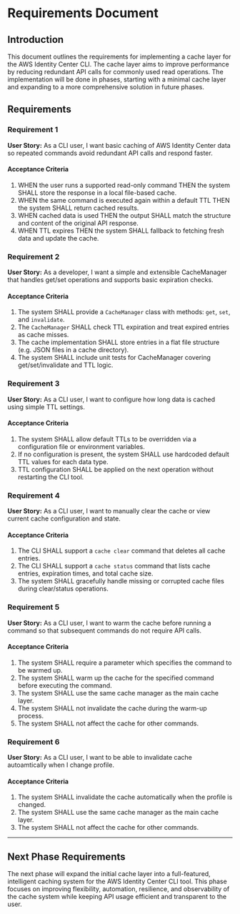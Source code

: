# Requirements Document

## Introduction

This document outlines the requirements for implementing a cache layer for the AWS Identity Center CLI. The cache layer aims to improve performance by reducing redundant API calls for commonly used read operations. The implementation will be done in phases, starting with a minimal cache layer and expanding to a more comprehensive solution in future phases.

## Requirements

### Requirement 1

**User Story:** As a CLI user, I want basic caching of AWS Identity Center data so repeated commands avoid redundant API calls and respond faster.

#### Acceptance Criteria

1. WHEN the user runs a supported read-only command THEN the system SHALL store the response in a local file-based cache.
2. WHEN the same command is executed again within a default TTL THEN the system SHALL return cached results.
3. WHEN cached data is used THEN the output SHALL match the structure and content of the original API response.
4. WHEN TTL expires THEN the system SHALL fallback to fetching fresh data and update the cache.

### Requirement 2

**User Story:** As a developer, I want a simple and extensible CacheManager that handles get/set operations and supports basic expiration checks.

#### Acceptance Criteria

1. The system SHALL provide a `CacheManager` class with methods: `get`, `set`, and `invalidate`.
2. The `CacheManager` SHALL check TTL expiration and treat expired entries as cache misses.
3. The cache implementation SHALL store entries in a flat file structure (e.g. JSON files in a cache directory).
4. The system SHALL include unit tests for CacheManager covering get/set/invalidate and TTL logic.

### Requirement 3

**User Story:** As a CLI user, I want to configure how long data is cached using simple TTL settings.

#### Acceptance Criteria

1. The system SHALL allow default TTLs to be overridden via a configuration file or environment variables.
2. If no configuration is present, the system SHALL use hardcoded default TTL values for each data type.
3. TTL configuration SHALL be applied on the next operation without restarting the CLI tool.

### Requirement 4

**User Story:** As a CLI user, I want to manually clear the cache or view current cache configuration and state.

#### Acceptance Criteria

1. The CLI SHALL support a `cache clear` command that deletes all cache entries.
2. The CLI SHALL support a `cache status` command that lists cache entries, expiration times, and total cache size.
3. The system SHALL gracefully handle missing or corrupted cache files during clear/status operations.


### Requirement 5

**User Story:** As a CLI user, I want to warm the cache before running a command so that subsequent commands do not require API calls.


#### Acceptance Criteria

1. The system SHALL require a parameter which specifies the command to be warmed up.
2. The system SHALL warm up the cache for the specified command before executing the command.
3. The system SHALL use the same cache manager as the main cache layer.
4. The system SHALL not invalidate the cache during the warm-up process.
5. The system SHALL not affect the cache for other commands.

### Requirement 6

**User Story:** As a CLI user, I want to be able to invalidate cache autoamtically when I change profile.

#### Acceptance Criteria

1. The system SHALL invalidate the cache automatically when the profile is changed.
2. The system SHALL use the same cache manager as the main cache layer.
3. The system SHALL not affect the cache for other commands.


---

## Next Phase Requirements

The next phase will expand the initial cache layer into a full-featured, intelligent caching system for the AWS Identity Center CLI tool. This phase focuses on improving flexibility, automation, resilience, and observability of the cache system while keeping API usage efficient and transparent to the user.